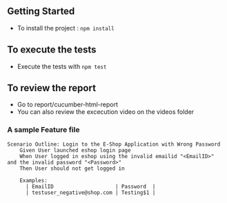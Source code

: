 ## Getting Started

* To install the project : `npm install`
 
## To execute the tests
* Execute the tests with `npm test`

## To review the report
* Go to report/cucumber-html-report
* You can also review the excecution video on the videos folder 

### A sample Feature file
```gherkin
Scenario Outline: Login to the E-Shop Application with Wrong Password
    Given User launched eshop login page
    When User logged in eshop using the invalid emailid "<EmailID>" and the invalid password "<Password>"
    Then User should not get logged in

    Examples:
      | EmailID                    | Password  |
      | testuser_negative@shop.com | Testing$1 |
```